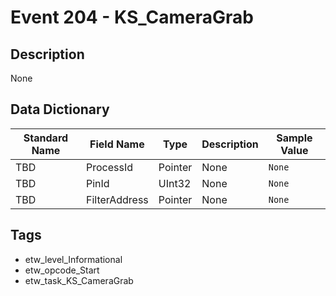 # Event 204 - KS_CameraGrab

## Description
None

## Data Dictionary
|Standard Name|Field Name|Type|Description|Sample Value|
|---|---|---|---|---|
|TBD|ProcessId|Pointer|None|`None`|
|TBD|PinId|UInt32|None|`None`|
|TBD|FilterAddress|Pointer|None|`None`|

## Tags
* etw_level_Informational
* etw_opcode_Start
* etw_task_KS_CameraGrab
